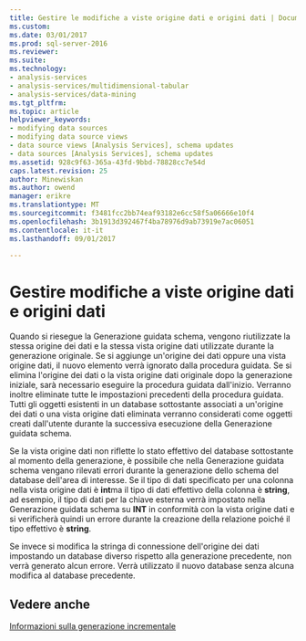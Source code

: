 ```yaml
---
title: Gestire le modifiche a viste origine dati e origini dati | Documenti Microsoft
ms.custom: 
ms.date: 03/01/2017
ms.prod: sql-server-2016
ms.reviewer: 
ms.suite: 
ms.technology:
- analysis-services
- analysis-services/multidimensional-tabular
- analysis-services/data-mining
ms.tgt_pltfrm: 
ms.topic: article
helpviewer_keywords:
- modifying data sources
- modifying data source views
- data source views [Analysis Services], schema updates
- data sources [Analysis Services], schema updates
ms.assetid: 928c9f63-365a-43fd-9bbd-78828cc7e54d
caps.latest.revision: 25
author: Minewiskan
ms.author: owend
manager: erikre
ms.translationtype: MT
ms.sourcegitcommit: f3481fcc2bb74eaf93182e6cc58f5a06666e10f4
ms.openlocfilehash: 3b1913d392467f4ba78976d9ab73919e7ac06051
ms.contentlocale: it-it
ms.lasthandoff: 09/01/2017

---
```

# <a name="manage-changes-to-data-source-views-and-data-sources"></a>Gestire modifiche a viste origine dati e origini dati
  Quando si riesegue la Generazione guidata schema, vengono riutilizzate la stessa origine dei dati e la stessa vista origine dati utilizzate durante la generazione originale. Se si aggiunge un'origine dei dati oppure una vista origine dati, il nuovo elemento verrà ignorato dalla procedura guidata. Se si elimina l'origine dei dati o la vista origine dati originale dopo la generazione iniziale, sarà necessario eseguire la procedura guidata dall'inizio. Verranno inoltre eliminate tutte le impostazioni precedenti della procedura guidata. Tutti gli oggetti esistenti in un database sottostante associati a un'origine dei dati o una vista origine dati eliminata verranno considerati come oggetti creati dall'utente durante la successiva esecuzione della Generazione guidata schema.  
  
 Se la vista origine dati non riflette lo stato effettivo del database sottostante al momento della generazione, è possibile che nella Generazione guidata schema vengano rilevati errori durante la generazione dello schema del database dell'area di interesse. Se il tipo di dati specificato per una colonna nella vista origine dati è **int**ma il tipo di dati effettivo della colonna è **string**, ad esempio, il tipo di dati per la chiave esterna verrà impostato nella Generazione guidata schema su **INT** in conformità con la vista origine dati e si verificherà quindi un errore durante la creazione della relazione poiché il tipo effettivo è **string**.  
  
 Se invece si modifica la stringa di connessione dell'origine dei dati impostando un database diverso rispetto alla generazione precedente, non verrà generato alcun errore. Verrà utilizzato il nuovo database senza alcuna modifica al database precedente.  
  
## <a name="see-also"></a>Vedere anche  
 [Informazioni sulla generazione incrementale](../../analysis-services/multidimensional-models/understanding-incremental-generation.md)  
  
  
